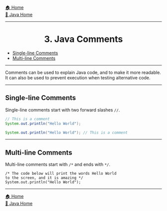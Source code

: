 [🏠 Home](../../../README.md) <br/>
[🍵 Java Home](../Java.md)
<hr/>

<h1 style="text-align: center">3. Java Comments</h1>

- [Single-line Comments](#single-line-comments)
- [Multi-line Comments](#multi-line-comments)

<hr/>
Comments can be used to explain Java code, and to make it more readable. It can also be used to prevent execution when testing alternative code.
<hr/>

## Single-line Comments

Single-line comments start with two forward slashes `//`.

```java
// This is a comment
System.out.println("Hello World");
```

```java
System.out.println("Hello World"); // This is a comment
```
<hr/>

## Multi-line Comments
Multi-line comments start with `/*` and ends with `*/`.
```
/* The code below will print the words Hello World
to the screen, and it is amazing */
System.out.println("Hello World");
```

<hr/>

[🏠 Home](../../../README.md) <br/>
[🍵 Java Home](../Java.md)
